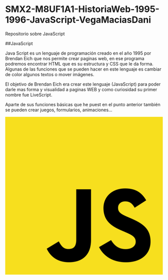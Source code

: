 # SMX2-M8UF1A1-HistoriaWeb-1995-1996-JavaScript-VegaMaciasDani
Repositorio sobre JavaScript

##JavaScript

Java Script es un lenguaje de programación creado en el año 1995 por Brendan Eich que nos permite crear paginas web, en ese programa podremos encontrar HTML que es su estructura y CSS que le da forma. Algunas de las funciones que se pueden hacer en este lenguaje es cambiar de color algunos textos o mover imágenes.

El objetivo de Brendan Eich era crear este lenguaje (JavaScript) para poder darle mas forma y visualidad a paginas WEB y como curiosidad su primer nombre fue LiveScript.

Aparte de sus funciones básicas que he puest en el punto anterior también se pueden crear juegos, formularios, animaciones...

![JavaScript](https://github.com/Danivegamacias/SMX2-M8UF1A1-HistoriaWeb-1995-1996-JavaScript-VegaMaciasDani/blob/main/Unofficial_JavaScript_logo_2.svg.png)


